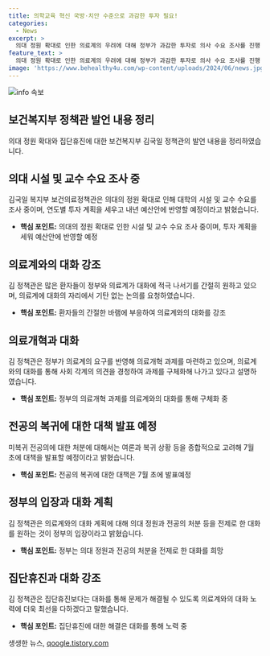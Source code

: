 ```yaml
---
title: 의학교육 혁신 국방·치안 수준으로 과감한 투자 필요!
categories:
  - News
excerpt: >
  의대 정원 확대로 인한 의료계의 우려에 대해 정부가 과감한 투자로 의사 수요 조사를 진행 중이며, 투자 계획을 내년 예산안에 반영할 것 김국일 복지부 보건의료정책관은 의료계와의 대화를 강조하며, 전공의 복귀 등을 종합적으로 검토하겠다고 밝혔다. 또한 의료계의 집단휴진에 대해 안타까운 마음을 표현하며, 정부는 환자들이 지켜질 것으로 믿는다는 입장을 전했다. 정부는 대화를 통해 의료계와의 협의를 이루고자 하고 있음을 강조했다.
feature_text: >
  의대 정원 확대로 인한 의료계의 우려에 대해 정부가 과감한 투자로 의사 수요 조사를 진행 중이며, 투자 계획을 내년 예산안에 반영할 것 김국일 복지부 보건의료정책관은 의료계와의 대화를 강조하며, 전공의 복귀 등을 종합적으로 검토하겠다고 밝혔다. 또한 의료계의 집단휴진에 대해 안타까운 마음을 표현하며, 정부는 환자들이 지켜질 것으로 믿는다는 입장을 전했다. 정부는 대화를 통해 의료계와의 협의를 이루고자 하고 있음을 강조했다.
image: 'https://www.behealthy4u.com/wp-content/uploads/2024/06/news.jpg'
---
```


<p><img src="https://www.behealthy4u.com/wp-content/uploads/2024/06/news.jpg" alt="info 속보" /></p>

<h2 data-ke-size="size26">보건복지부 정책관 발언 내용 정리</h2>

<p data-ke-size="size16">의대 정원 확대와 집단휴진에 대한 보건복지부 김국일 정책관의 발언 내용을 정리하였습니다.</p>

<h2>의대 시설 및 교수 수요 조사 중</h2>

<p data-ke-size="size16">김국일 복지부 보건의료정책관은 의대의 정원 확대로 인해 대학의 시설 및 교수 수요를 조사 중이며, 연도별 투자 계획을 세우고 내년 예산안에 반영할 예정이라고 밝혔습니다.</p>

<ul>
<li><b>핵심 포인트:</b> 의대의 정원 확대로 인한 시설 및 교수 수요 조사 중이며, 투자 계획을 세워 예산안에 반영할 예정</li>
</ul>

<h2>의료계와의 대화 강조</h2>

<p data-ke-size="size16">김 정책관은 많은 환자들이 정부와 의료계가 대화에 적극 나서기를 간절히 원하고 있으며, 의료계에 대화의 자리에서 기탄 없는 논의를 요청하였습니다.</p>

<ul>
<li><b>핵심 포인트:</b> 환자들의 간절한 바램에 부응하여 의료계와의 대화를 강조</li>
</ul>

<h2>의료개혁과 대화</h2>

<p data-ke-size="size16">김 정책관은 정부가 의료계의 요구를 반영해 의료개혁 과제를 마련하고 있으며, 의료계와의 대화를 통해 사회 각계의 의견을 경청하여 과제를 구체화해 나가고 있다고 설명하였습니다.</p>

<ul>
<li><b>핵심 포인트:</b> 정부의 의료개혁 과제를 의료계와의 대화를 통해 구체화 중</li>
</ul>

<h2>전공의 복귀에 대한 대책 발표 예정</h2>

<p data-ke-size="size16">미복귀 전공의에 대한 처분에 대해서는 여론과 복귀 상황 등을 종합적으로 고려해 7월 초에 대책을 발표할 예정이라고 밝혔습니다.</p>

<ul>
<li><b>핵심 포인트:</b> 전공의 복귀에 대한 대책은 7월 초에 발표예정</li>
</ul>

<h2>정부의 입장과 대화 계획</h2>

<p data-ke-size="size16">김 정책관은 의료계와의 대화 계획에 대해 의대 정원과 전공의 처분 등을 전제로 한 대화를 원하는 것이 정부의 입장이라고 밝혔습니다.</p>

<ul>
<li><b>핵심 포인트:</b> 정부는 의대 정원과 전공의 처분을 전제로 한 대화를 희망</li>
</ul>

<h2>집단휴진과 대화 강조</h2>

<p data-ke-size="size16">김 정책관은 집단휴진보다는 대화를 통해 문제가 해결될 수 있도록 의료계와의 대화 노력에 더욱 최선을 다하겠다고 말했습니다.</p>

<ul>
<li><b>핵심 포인트:</b> 집단휴진에 대한 해결은 대화를 통해 노력 중</li>
</ul>
생생한 뉴스, <a href="https://qoogle.tistory.com" rel="dofollow">qoogle.tistory.com</a>


